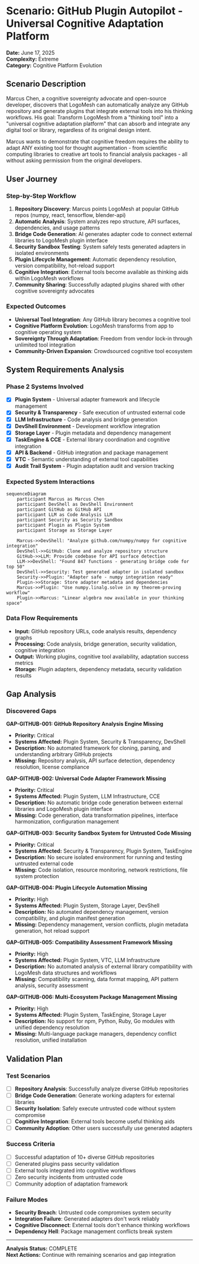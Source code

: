 
# Scenario: GitHub Plugin Autopilot - Universal Cognitive Adaptation Platform

**Date:** June 17, 2025  
**Complexity:** Extreme  
**Category:** Cognitive Platform Evolution

## Scenario Description

Marcus Chen, a cognitive sovereignty advocate and open-source developer, discovers that LogoMesh can automatically analyze any GitHub repository and generate plugins that integrate external tools into his thinking workflows. His goal: Transform LogoMesh from a "thinking tool" into a "universal cognitive adaptation platform" that can absorb and integrate any digital tool or library, regardless of its original design intent.

Marcus wants to demonstrate that cognitive freedom requires the ability to adapt ANY existing tool for thought augmentation - from scientific computing libraries to creative art tools to financial analysis packages - all without asking permission from the original developers.

## User Journey

### Step-by-Step Workflow
1. **Repository Discovery**: Marcus points LogoMesh at popular GitHub repos (numpy, react, tensorflow, blender-api)
2. **Automatic Analysis**: System analyzes repo structure, API surfaces, dependencies, and usage patterns
3. **Bridge Code Generation**: AI generates adapter code to connect external libraries to LogoMesh plugin interface
4. **Security Sandbox Testing**: System safely tests generated adapters in isolated environments
5. **Plugin Lifecycle Management**: Automatic dependency resolution, version compatibility, hot-reload support
6. **Cognitive Integration**: External tools become available as thinking aids within LogoMesh workflows
7. **Community Sharing**: Successfully adapted plugins shared with other cognitive sovereignty advocates

### Expected Outcomes
- **Universal Tool Integration**: Any GitHub library becomes a cognitive tool
- **Cognitive Platform Evolution**: LogoMesh transforms from app to cognitive operating system
- **Sovereignty Through Adaptation**: Freedom from vendor lock-in through unlimited tool integration
- **Community-Driven Expansion**: Crowdsourced cognitive tool ecosystem

## System Requirements Analysis

### Phase 2 Systems Involved
- [x] **Plugin System** - Universal adapter framework and lifecycle management
- [x] **Security & Transparency** - Safe execution of untrusted external code
- [x] **LLM Infrastructure** - Code analysis and bridge generation
- [x] **DevShell Environment** - Development workflow integration
- [x] **Storage Layer** - Plugin metadata and dependency management
- [x] **TaskEngine & CCE** - External library coordination and cognitive integration
- [x] **API & Backend** - GitHub integration and package management
- [x] **VTC** - Semantic understanding of external tool capabilities
- [x] **Audit Trail System** - Plugin adaptation audit and version tracking

### Expected System Interactions

```mermaid
sequenceDiagram
    participant Marcus as Marcus Chen
    participant DevShell as DevShell Environment
    participant GitHub as GitHub API
    participant LLM as Code Analysis LLM
    participant Security as Security Sandbox
    participant Plugin as Plugin System
    participant Storage as Storage Layer
    
    Marcus->>DevShell: "Analyze github.com/numpy/numpy for cognitive integration"
    DevShell->>GitHub: Clone and analyze repository structure
    GitHub->>LLM: Provide codebase for API surface detection
    LLM->>DevShell: "Found 847 functions - generating bridge code for top 50"
    DevShell->>Security: Test generated adapter in isolated sandbox
    Security->>Plugin: "Adapter safe - numpy integration ready"
    Plugin->>Storage: Store adapter metadata and dependencies
    Marcus->>Plugin: "Use numpy.linalg.solve in my theorem-proving workflow"
    Plugin->>Marcus: "Linear algebra now available in your thinking space"
```

### Data Flow Requirements
- **Input:** GitHub repository URLs, code analysis results, dependency graphs
- **Processing:** Code analysis, bridge generation, security validation, cognitive integration
- **Output:** Working plugins, cognitive tool availability, adaptation success metrics
- **Storage:** Plugin adapters, dependency metadata, security validation results

## Gap Analysis

### Discovered Gaps

**GAP-GITHUB-001: GitHub Repository Analysis Engine Missing**
- **Priority:** Critical
- **Systems Affected:** Plugin System, Security & Transparency, DevShell
- **Description:** No automated framework for cloning, parsing, and understanding arbitrary GitHub projects
- **Missing:** Repository analysis, API surface detection, dependency resolution, license compliance

**GAP-GITHUB-002: Universal Code Adapter Framework Missing**
- **Priority:** Critical
- **Systems Affected:** Plugin System, LLM Infrastructure, CCE
- **Description:** No automatic bridge code generation between external libraries and LogoMesh plugin interface
- **Missing:** Code generation, data transformation pipelines, interface harmonization, configuration management

**GAP-GITHUB-003: Security Sandbox System for Untrusted Code Missing**
- **Priority:** Critical
- **Systems Affected:** Security & Transparency, Plugin System, TaskEngine
- **Description:** No secure isolated environment for running and testing untrusted external code
- **Missing:** Code isolation, resource monitoring, network restrictions, file system protection

**GAP-GITHUB-004: Plugin Lifecycle Automation Missing**
- **Priority:** High
- **Systems Affected:** Plugin System, Storage Layer, DevShell
- **Description:** No automated dependency management, version compatibility, and plugin manifest generation
- **Missing:** Dependency management, version conflicts, plugin metadata generation, hot reload support

**GAP-GITHUB-005: Compatibility Assessment Framework Missing**
- **Priority:** High
- **Systems Affected:** Plugin System, VTC, LLM Infrastructure
- **Description:** No automated analysis of external library compatibility with LogoMesh data structures and workflows
- **Missing:** Compatibility scanning, data format mapping, API pattern analysis, security assessment

**GAP-GITHUB-006: Multi-Ecosystem Package Management Missing**
- **Priority:** High
- **Systems Affected:** Plugin System, TaskEngine, Storage Layer
- **Description:** No support for npm, Python, Ruby, Go modules with unified dependency resolution
- **Missing:** Multi-language package managers, dependency conflict resolution, unified installation

## Validation Plan

### Test Scenarios
- [ ] **Repository Analysis**: Successfully analyze diverse GitHub repositories
- [ ] **Bridge Code Generation**: Generate working adapters for external libraries
- [ ] **Security Isolation**: Safely execute untrusted code without system compromise
- [ ] **Cognitive Integration**: External tools become useful thinking aids
- [ ] **Community Adoption**: Other users successfully use generated adapters

### Success Criteria
- [ ] Successful adaptation of 10+ diverse GitHub repositories
- [ ] Generated plugins pass security validation
- [ ] External tools integrated into cognitive workflows
- [ ] Zero security incidents from untrusted code
- [ ] Community adoption of adaptation framework

### Failure Modes
- **Security Breach**: Untrusted code compromises system security
- **Integration Failure**: Generated adapters don't work reliably
- **Cognitive Disconnect**: External tools don't enhance thinking workflows
- **Dependency Hell**: Package management conflicts break system

---

**Analysis Status:** COMPLETE  
**Next Actions:** Continue with remaining scenarios and gap integration
